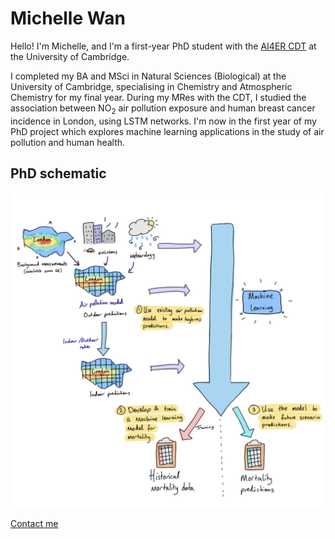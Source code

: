 # Michelle Wan
Hello! I'm Michelle, and I'm a first-year PhD student with the [AI4ER CDT](https://ai4er-cdt.esc.cam.ac.uk) at the University of Cambridge.

I completed my BA and MSci in Natural Sciences (Biological) at the University of Cambridge, specialising in Chemistry and Atmospheric Chemistry for my final year. During my MRes with the CDT, I studied the association between NO<sub>2</sub> air pollution exposure and human breast cancer incidence in London, using LSTM networks. I'm now in the first year of my PhD project which explores machine learning applications in the study of air pollution and human health.

## PhD schematic
<img src="/images/PhD-schematic.png" width="1000">

[Contact me](https://michellewl.github.io/about/contact-me.html)
